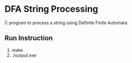 # DFA String Processing

C program to process a string using Definite Finite Automata

## Run Instruction

1. make
2. ./output.exe